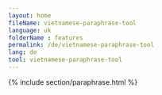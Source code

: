 ```yaml
---
layout: home
fileName: vietnamese-paraphrase-tool
language: uk
folderName : features
permalink: /de/vietnamese-paraphrase-tool
lang: de
tool: vietnamese-paraphrase-tool
---
```

{% include section/paraphrase.html %}